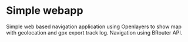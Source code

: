 # Simple webapp

Simple web based navigation application using Openlayers to show map with geolocation and gpx export track log. Navigation using BRouter API.

